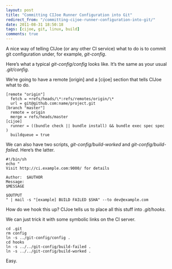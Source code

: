 ```yaml
---
layout: post
title: "Committing CIJoe Runner Configuration into Git"
redirect_from: "/committing-cijoe-runner-configuration-into-git/"
date: 2011-08-31 18:50:18
tags: [cijoe, git, linux, build]
comments: true
---
```

A nice way of telling CIJoe (or any other CI service) what to do is to commit git configuration under, for example, _git-config_.

Here’s what a typical _git-config/config_ looks like. It’s the same as your usual _.git/config_.

We’re going to have a remote [origin] and a [cijoe] section that tells CIJoe what to do.

```config
[remote "origin"]
  fetch = +refs/heads/\*:refs/remotes/origin/\*
  url = git@github.com:name/project.git
[branch "master"]
  remote = origin
  merge = refs/heads/master
[cijoe]
  runner = ((bundle check || bundle install) && bundle exec spec spec )
  buildqueue = true
```

We can also have two scripts, _git-config/build-worked_ and _git-config/build-failed_. Here’s the latter.

```shell
#!/bin/sh
echo "
Visit http://ci.example.com:9000/ for details

Author:  $AUTHOR
Message:
$MESSAGE

$OUTPUT
" | mail -s "[example] BUILD FAILED $SHA" --to dev@example.com
```

How do we hook this up? CIJoe tells us to place all this stuff into _.git/hooks_.

We can just trick it with some symbolic links on the CI server.

```
cd .git
rm config
ln -s ../git-config/config .
cd hooks
ln -s ../../git-config/build-failed .
ln -s ../../git-config/build-worked .
```

Easy.
